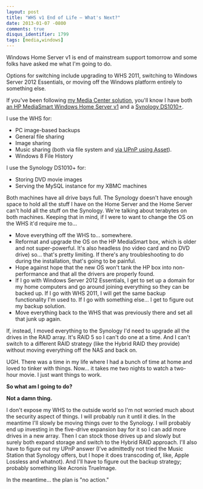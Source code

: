 ```yaml
---
layout: post
title: "WHS v1 End of Life – What's Next?"
date: 2013-01-07 -0800
comments: true
disqus_identifier: 1799
tags: [media,windows]
---
```

Windows Home Server v1 is end of mainstream support tomorrow and some
folks have asked me what I'm going to do.

Options for switching include upgrading to WHS 2011, switching to
Windows Server 2012 Essentials, or moving off the Windows platform
entirely to something else.

If you've been following [my Media Center
solution](/archive/2008/09/30/overview-of-my-media-center-solution.aspx),
you'll know I have both [an HP MediaSmart Windows Home Server
v1](/archive/2008/08/25/windows-home-server-first-impressions.aspx) and
a [Synology
DS1010+](/archive/2010/05/20/moving-to-a-synology-ds1010.aspx).

I use the WHS for:

- PC image-based backups
- General file sharing
- Image sharing
- Music sharing (both via file system and [via UPnP using
    Asset](/archive/2009/08/11/stream-more-music-from-windows-home-server-with-asset-upnp.aspx)).
- Windows 8 File History

I use the Synology DS1010+ for:

- Storing DVD movie images
- Serving the MySQL instance for my XBMC machines

Both machines have all drive bays full. The Synology doesn't have enough
space to hold all the stuff I have on the Home Server and the Home
Server can't hold all the stuff on the Synology. We're talking about
terabytes on both machines. Keeping that in mind, if I were to want to
change the OS on the WHS it'd require me to...

- Move everything off the WHS to... somewhere.
- Reformat and upgrade the OS on the HP MediaSmart box, which is older
    and not super-powerful. It's also headless (no video card and no DVD
    drive) so... that's pretty limiting. If there's any troubleshooting to
    do during the installation, that's going to be painful.
- Hope against hope that the new OS won't tank the HP box into
    non-performance and that all the drivers are properly found.
- If I go with Windows Server 2012 Essentials, I get to set up a
    domain for my home computers and go around joining everything so
    they can be backed up. If I go with WHS 2011, I will get the same
    backup functionality I'm used to. If I go with something else... I get
    to figure out my backup solution.
- Move everything back to the WHS that was previously there and set
    all that junk up again.

If, instead, I moved everything to the Synology I'd need to upgrade all
the drives in the RAID array. It's RAID 5 so I can't do one at a time.
And I can't switch to a different RAID strategy (like the Hybrid RAID
they provide) without moving everything off the NAS and back on.

UGH. There was a time in my life where I had a bunch of time at home and
loved to tinker with things. Now... it takes me two nights to watch a
two-hour movie. I just want things to work.

**So what am I going to do?**

**Not a damn thing.**

I don't expose my WHS to the outside world so I'm not worried much about
the security aspect of things. I will probably run it until it dies. In
the meantime I'll slowly be moving things over to the Synology. I will
probably end up investing in the five-drive expansion bay for it so I
can add more drives in a new array. Then I can stock those drives up and
slowly but surely both expand storage and switch to the Hybrid RAID
approach. I'll also have to figure out my UPnP answer (I've admittedly
not tried the Music Station that Synology offers, but I hope it does
transcoding of, like, Apple Lossless and whatnot). And I'll have to
figure out the backup strategy; probably something like Acronis
TrueImage.

In the meantime... the plan is "no action."
